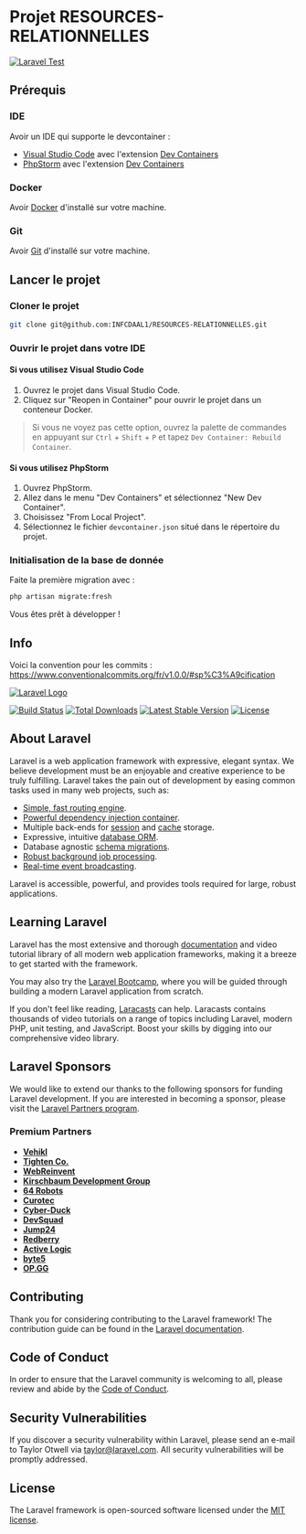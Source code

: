 # Projet RESOURCES-RELATIONNELLES

[![Laravel Test](https://github.com/INFCDAAL1/RESOURCES-RELATIONNELLES/actions/workflows/laravel.yml/badge.svg)](https://github.com/INFCDAAL1/RESOURCES-RELATIONNELLES/actions/workflows/laravel.yml)

## Prérequis

### IDE

Avoir un IDE qui supporte le devcontainer :

- [Visual Studio Code](https://code.visualstudio.com) avec l'extension [Dev Containers](https://marketplace.visualstudio.com/items?itemName=ms-vscode-remote.remote-containers)
- [PhpStorm](https://www.jetbrains.com/phpstorm/) avec l'extension [Dev Containers](https://www.jetbrains.com/help/phpstorm/dev-containers-starting-page.html)

### Docker

Avoir [Docker](https://docs.docker.com/get-started/get-docker/) d'installé sur votre machine.

### Git

Avoir [Git](https://git-scm.com/downloads) d'installé sur votre machine.

## Lancer le projet

### Cloner le projet

```sh
git clone git@github.com:INFCDAAL1/RESOURCES-RELATIONNELLES.git
```

### Ouvrir le projet dans votre IDE

#### Si vous utilisez Visual Studio Code

1. Ouvrez le projet dans Visual Studio Code.
2. Cliquez sur "Reopen in Container" pour ouvrir le projet dans un conteneur Docker.

> Si vous ne voyez pas cette option, ouvrez la palette de commandes en appuyant sur `Ctrl` + `Shift` + `P` et tapez `Dev Container: Rebuild Container`.

#### Si vous utilisez PhpStorm

1. Ouvrez PhpStorm.
2. Allez dans le menu "Dev Containers" et sélectionnez "New Dev Container".
3. Choisissez "From Local Project".
4. Sélectionnez le fichier `devcontainer.json` situé dans le répertoire du projet.

### Initialisation de la base de donnée

Faite la première migration avec :

```sh
php artisan migrate:fresh
```

Vous êtes prêt à développer !

## Info

Voici la convention pour les commits :
<https://www.conventionalcommits.org/fr/v1.0.0/#sp%C3%A9cification>

  [![Laravel Logo](https://raw.githubusercontent.com/laravel/art/master/logo-lockup/5%20SVG/2%20CMYK/1%20Full%20Color/laravel-logolockup-cmyk-red.svg)](https://laravel.com)

  [![Build Status](https://github.com/laravel/framework/workflows/tests/badge.svg)](https://github.com/laravel/framework/actions)
  [![Total Downloads](https://img.shields.io/packagist/dt/laravel/framework)](https://packagist.org/packages/laravel/framework)
  [![Latest Stable Version](https://img.shields.io/packagist/v/laravel/framework)](https://packagist.org/packages/laravel/framework)
  [![License](https://img.shields.io/packagist/l/laravel/framework)](https://packagist.org/packages/laravel/framework)

## About Laravel

Laravel is a web application framework with expressive, elegant syntax. We believe development must be an enjoyable and creative experience to be truly fulfilling. Laravel takes the pain out of development by easing common tasks used in many web projects, such as:

- [Simple, fast routing engine](https://laravel.com/docs/routing).
- [Powerful dependency injection container](https://laravel.com/docs/container).
- Multiple back-ends for [session](https://laravel.com/docs/session) and [cache](https://laravel.com/docs/cache) storage.
- Expressive, intuitive [database ORM](https://laravel.com/docs/eloquent).
- Database agnostic [schema migrations](https://laravel.com/docs/migrations).
- [Robust background job processing](https://laravel.com/docs/queues).
- [Real-time event broadcasting](https://laravel.com/docs/broadcasting).

Laravel is accessible, powerful, and provides tools required for large, robust applications.

## Learning Laravel

Laravel has the most extensive and thorough [documentation](https://laravel.com/docs) and video tutorial library of all modern web application frameworks, making it a breeze to get started with the framework.

You may also try the [Laravel Bootcamp](https://bootcamp.laravel.com), where you will be guided through building a modern Laravel application from scratch.

If you don't feel like reading, [Laracasts](https://laracasts.com) can help. Laracasts contains thousands of video tutorials on a range of topics including Laravel, modern PHP, unit testing, and JavaScript. Boost your skills by digging into our comprehensive video library.

## Laravel Sponsors

We would like to extend our thanks to the following sponsors for funding Laravel development. If you are interested in becoming a sponsor, please visit the [Laravel Partners program](https://partners.laravel.com).

### Premium Partners

- **[Vehikl](https://vehikl.com/)**
- **[Tighten Co.](https://tighten.co)**
- **[WebReinvent](https://webreinvent.com/)**
- **[Kirschbaum Development Group](https://kirschbaumdevelopment.com)**
- **[64 Robots](https://64robots.com)**
- **[Curotec](https://www.curotec.com/services/technologies/laravel/)**
- **[Cyber-Duck](https://cyber-duck.co.uk)**
- **[DevSquad](https://devsquad.com/hire-laravel-developers)**
- **[Jump24](https://jump24.co.uk)**
- **[Redberry](https://redberry.international/laravel/)**
- **[Active Logic](https://activelogic.com)**
- **[byte5](https://byte5.de)**
- **[OP.GG](https://op.gg)**

## Contributing

Thank you for considering contributing to the Laravel framework! The contribution guide can be found in the [Laravel documentation](https://laravel.com/docs/contributions).

## Code of Conduct

In order to ensure that the Laravel community is welcoming to all, please review and abide by the [Code of Conduct](https://laravel.com/docs/contributions#code-of-conduct).

## Security Vulnerabilities

If you discover a security vulnerability within Laravel, please send an e-mail to Taylor Otwell via [taylor@laravel.com](mailto:taylor@laravel.com). All security vulnerabilities will be promptly addressed.

## License

The Laravel framework is open-sourced software licensed under the [MIT license](https://opensource.org/licenses/MIT).
